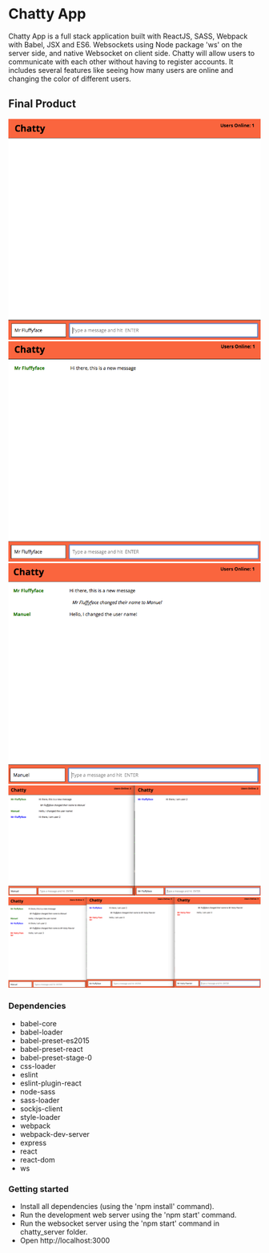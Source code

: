 # Chatty App

Chatty App is a full stack application built with ReactJS, SASS, Webpack with Babel, JSX and ES6. Websockets using Node package 'ws' on the server side, and native Websocket on client side. Chatty will allow users to communicate with each other without having to register accounts. It includes several features like seeing how many users are online and changing the color of different users.

## Final Product 
!["Screenshot of Home Page."](https://github.com/79manuel/Chatty/blob/master/docs/Screen%20Shot%20home-page.png?raw=true)
!["Screenshot of New Message."](https://github.com/79manuel/Chatty/blob/master/docs/Screen%20Shot%20new%20message.png?raw=true)
!["Screenshot of Username Changed"](https://github.com/79manuel/Chatty/blob/master/docs/Screen%20Shot%20username%20changed.png?raw=true)
!["Screenshot of 2 users"](https://github.com/79manuel/Chatty/blob/master/docs/Screen%20Shot%202%20users.png?raw=true)
!["Screenshot of 3 users"](https://github.com/79manuel/Chatty/blob/master/docs/Screen%20Shot%203%20users.png?raw=true)

### Dependencies
- babel-core
- babel-loader
- babel-preset-es2015
- babel-preset-react
- babel-preset-stage-0
- css-loader
- eslint
- eslint-plugin-react
- node-sass
- sass-loader
- sockjs-client
- style-loader
- webpack
- webpack-dev-server
- express
- react
- react-dom
- ws

### Getting started
- Install all dependencies (using the 'npm install' command).
- Run the development web server using the 'npm start' command.
- Run the websocket server using the 'npm start' command in chatty_server folder.
- Open http://localhost:3000

